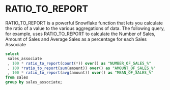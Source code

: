 # RATIO_TO_REPORT
RATIO_TO_REPORT is a powerful Snowflake function that lets you calculate the ratio of a value to the various aggregations of data. The following query, for example, uses RATIO_TO_REPORT to calculate the Number of Sales, Amount of Sales and Average Sales as a percentage for each Sales Associate


```sql
select 
 sales_associate
 , 100 * ratio_to_report(count(*)) over() as "NUMBER_OF_SALES_%"
 , 100 *ratio_to_report(sum(amount)) over() as "AMOUNT_OF_SALES_%"
 , 100 * ratio_to_report(avg(amount)) over() as "MEAN_OF_SALES_%"
from sales
group by sales_associate;
```

